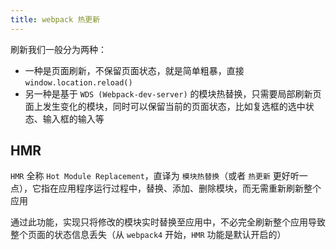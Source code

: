 ```yaml
---
title: webpack 热更新
---
```


刷新我们一般分为两种：

- 一种是页面刷新，不保留页面状态，就是简单粗暴，直接 `window.location.reload()`
- 另一种是基于 `WDS (Webpack-dev-server)` 的模块热替换，只需要局部刷新页面上发生变化的模块，同时可以保留当前的页面状态，比如复选框的选中状态、输入框的输入等

## HMR

`HMR` 全称 `Hot Module Replacement`，直译为 `模块热替换`（或者 `热更新` 更好听一点），它指在应用程序运行过程中，替换、添加、删除模块，而无需重新刷新整个应用

通过此功能，实现只将修改的模块实时替换至应用中，不必完全刷新整个应用导致整个页面的状态信息丢失（从 `webpack4` 开始，`HMR` 功能是默认开启的）